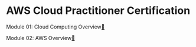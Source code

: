 # AWS Cloud Practitioner Certification


Module 01: Cloud Computing Overview[&#128279;](Module_01_Cloud_Computing_Overview.pdf)

Module 02: AWS Overview[&#128279;](Module_02_AWS_Overview.pdf)
